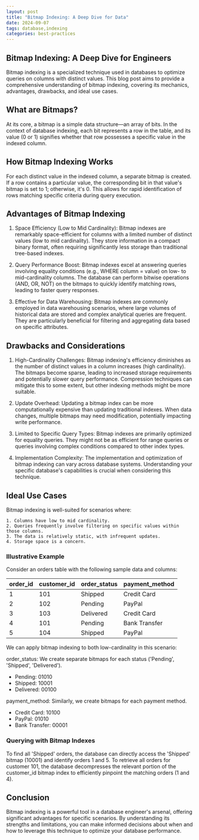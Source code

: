 ```yaml
---
layout: post
title: "Bitmap Indexing: A Deep Dive for Data"
date: 2024-09-07
tags: database,indexing
categories: best-practices
---
```


## Bitmap Indexing: A Deep Dive for Engineers

Bitmap indexing is a specialized technique used in databases to optimize queries on columns with distinct values. This blog post aims to provide a comprehensive understanding of bitmap indexing, covering its mechanics, advantages, drawbacks, and ideal use cases.

## What are Bitmaps?

At its core, a bitmap is a simple data structure—an array of bits. In the context of database indexing, each bit represents a row in the table, and its value (0 or 1) signifies whether that row possesses a specific value in the indexed column.

## How Bitmap Indexing Works

For each distinct value in the indexed column, a separate bitmap is created. If a row contains a particular value, the corresponding bit in that value's bitmap is set to 1; otherwise, it's 0. This allows for rapid identification of rows matching specific criteria during query execution.

## Advantages of Bitmap Indexing

1. Space Efficiency (Low to Mid Cardinality): Bitmap indexes are remarkably space-efficient for columns with a limited number of distinct values (low to mid cardinality). They store information in a compact binary format, often requiring significantly less storage than traditional tree-based indexes.

2. Query Performance Boost: Bitmap indexes excel at answering queries involving equality conditions (e.g., WHERE column = value) on low- to mid-cardinality columns. The database can perform bitwise operations (AND, OR, NOT) on the bitmaps to quickly identify matching rows, leading to faster query responses.

3. Effective for Data Warehousing: Bitmap indexes are commonly employed in data warehousing scenarios, where large volumes of historical data are stored and complex analytical queries are frequent. They are particularly beneficial for filtering and aggregating data based on specific attributes.

## Drawbacks and Considerations

1. High-Cardinality Challenges: Bitmap indexing's efficiency diminishes as the number of distinct values in a column increases (high cardinality). The bitmaps become sparse, leading to increased storage requirements and potentially slower query performance. Compression techniques can mitigate this to some extent, but other indexing methods might be more suitable.

2. Update Overhead: Updating a bitmap index can be more computationally expensive than updating traditional indexes. When data changes, multiple bitmaps may need modification, potentially impacting write performance.

3. Limited to Specific Query Types: Bitmap indexes are primarily optimized for equality queries. They might not be as efficient for range queries or queries involving complex conditions compared to other index types.

4. Implementation Complexity: The implementation and optimization of bitmap indexing can vary across database systems. Understanding your specific database's capabilities is crucial when considering this technique.

## Ideal Use Cases

Bitmap indexing is well-suited for scenarios where:

    1. Columns have low to mid cardinality.
    2. Queries frequently involve filtering on specific values within those columns.
    3. The data is relatively static, with infrequent updates.
    4. Storage space is a concern.

### Illustrative Example

Consider an orders table with the following sample data and columns:

| order_id | customer_id | order_status | payment_method |
|----------|-------------|--------------|----------------|
| 1        | 101         | Shipped      | Credit Card    |
| 2        | 102         | Pending      | PayPal         |
| 3        | 103         | Delivered    | Credit Card    |
| 4        | 101         | Pending      | Bank Transfer  |
| 5        | 104         | Shipped      | PayPal         |

We can apply bitmap indexing to both low-cardinality in this scenario:


order_status: We create separate bitmaps for each status ('Pending', 'Shipped', 'Delivered').

- Pending: 01010
- Shipped: 10001
- Delivered: 00100

payment_method: Similarly, we create bitmaps for each payment method.
- Credit Card: 10100
- PayPal: 01010
- Bank Transfer: 00001

### Querying with Bitmap Indexes

To find all 'Shipped' orders, the database can directly access the 'Shipped' bitmap (10001) and identify orders 1 and 5.
To retrieve all orders for customer 101, the database decompresses the relevant portion of the customer_id bitmap index to efficiently pinpoint the matching orders (1 and 4).

## Conclusion

Bitmap indexing is a powerful tool in a database engineer's arsenal, offering significant advantages for specific scenarios. By understanding its strengths and limitations, you can make informed decisions about when and how to leverage this technique to optimize your database performance.
